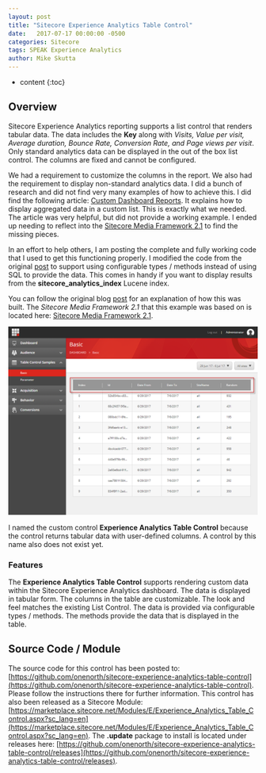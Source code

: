 ```yaml
---
layout: post
title: "Sitecore Experience Analytics Table Control"
date:   2017-07-17 00:00:00 -0500
categories: Sitecore
tags: SPEAK Experience Analytics
author: Mike Skutta
---
```


* content
{:toc}

## Overview

Sitecore Experience Analytics reporting supports a list control that renders tabular data.  The data includes the **Key** along with *Visits, Value per visit, Average duration, Bounce Rate, Conversion Rate, and Page views per visit*.  Only standard analytics data can be displayed in the out of the box list control.  The columns are fixed and cannot be configured.




We had a requirement to customize the columns in the report.  We also had the requirement to display non-standard analytics data.  I did a bunch of research and did not find very many examples of how to achieve this.  I did find the following article: [Custom Dashboard Reports](https://community.sitecore.net/technical_blogs/b/integration_solution_team_blog/posts/custom-dashboard-reports).  It explains how to display aggregated data in a custom list. This is exactly what we needed.  The article was very helpful, but did not provide a working example.  I ended up needing to reflect into the [Sitecore Media Framework 2.1](https://dev.sitecore.net/Downloads/Sitecore_Media_Framework/21/Sitecore_Media_Framework_21.aspx) to find the missing pieces.

In an effort to help others, I am posting the complete and fully working code that I used to get this functioning properly.  I modified the code from the original [post](https://community.sitecore.net/technical_blogs/b/integration_solution_team_blog/posts/custom-dashboard-reports) to support using configurable types / methods instead of using SQL to provide the data.  This comes in handy if you want to display results from the **sitecore_analytics_index** Lucene index.

You can follow the original blog [post](https://community.sitecore.net/technical_blogs/b/integration_solution_team_blog/posts/custom-dashboard-reports) for an explanation of how this was built.  The *Sitecore Media Framework 2.1* that this example was based on is located here: [Sitecore Media Framework 2.1](https://dev.sitecore.net/Downloads/Sitecore_Media_Framework/21/Sitecore_Media_Framework_21.aspx).

![Basic Sample](/images/sitecore-experience-analytics-table-control/basic-sample.png)

I named the custom control **Experience Analytics Table Control** because the control returns tabular data with user-defined columns. A control by this name also does not exist yet.

### Features

The **Experience Analytics Table Control** supports rendering custom data within the Sitecore Experience Analytics dashboard.  The data is displayed in tabular form.  The columns in the table are customizable.  The look and feel matches the existing List Control.  The data is provided via configurable types / methods.  The methods provide the data that is displayed in the table.

## Source Code / Module

The source code for this control has been posted to: [https://github.com/onenorth/sitecore-experience-analytics-table-control](https://github.com/onenorth/sitecore-experience-analytics-table-control).  Please follow the instructions there for further information.  This control has also been released as a Sitecore Module: [https://marketplace.sitecore.net/Modules/E/Experience_Analytics_Table_Control.aspx?sc_lang=en](https://marketplace.sitecore.net/Modules/E/Experience_Analytics_Table_Control.aspx?sc_lang=en).  The **.update** package to install is located under releases here: [https://github.com/onenorth/sitecore-experience-analytics-table-control/releases](https://github.com/onenorth/sitecore-experience-analytics-table-control/releases).

